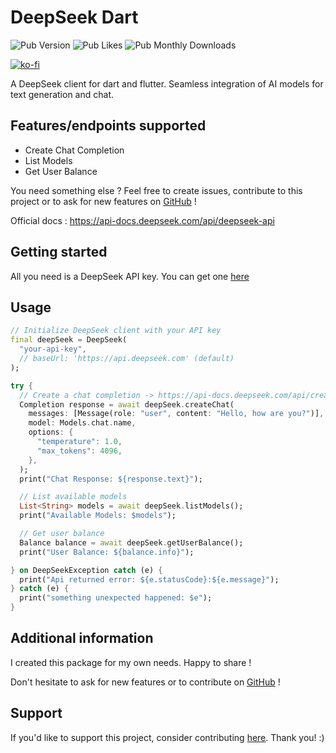 <!-- 
This README describes the package. If you publish this package to pub.dev,
this README's contents appear on the landing page for your package.

For information about how to write a good package README, see the guide for
[writing package pages](https://dart.dev/tools/pub/writing-package-pages). 

For general information about developing packages, see the Dart guide for
[creating packages](https://dart.dev/guides/libraries/create-packages)
and the Flutter guide for
[developing packages and plugins](https://flutter.dev/to/develop-packages). 

commands :

dart doc
dart format .
flutter pub publish --dry-run

When run pana will make modifications to the package, so start by making a copy of the directory holding your package: cp -r .  ./tmp && dart pub global run pana ./tmp

Make sure you have the latest pana tool: dart pub global activate pana (pana changes frequently, so run this again frequently to update the pana tool)

Run pana on the copy we made earlier: dart pub global run pana ~/tmp/mypkg

-->

# DeepSeek Dart

![Pub Version](https://img.shields.io/pub/v/deepseek)
![Pub Likes](https://img.shields.io/pub/likes/deepseek)
![Pub Monthly Downloads](https://img.shields.io/pub/dm/deepseek)


[![ko-fi](https://ko-fi.com/img/githubbutton_sm.svg)](https://ko-fi.com/M4M71BK1YJ)

A DeepSeek client for dart and flutter. Seamless integration of AI models for text generation and chat.



## Features/endpoints supported

- Create Chat Completion
- List Models
- Get User Balance


You need something else ? Feel free to create issues, contribute to this project or to ask for new features on [GitHub](https://github.com/tempo-riz/deepseek-dart) !

Official docs : https://api-docs.deepseek.com/api/deepseek-api

## Getting started

All you need is a DeepSeek API key. You can get one [here](https://platform.deepseek.com/api_keys)

## Usage

```dart
// Initialize DeepSeek client with your API key
final deepSeek = DeepSeek(
  "your-api-key",
  // baseUrl: 'https://api.deepseek.com' (default)
);

try { 
  // Create a chat completion -> https://api-docs.deepseek.com/api/create-chat-completion
  Completion response = await deepSeek.createChat(
    messages: [Message(role: "user", content: "Hello, how are you?")],
    model: Models.chat.name,
    options: {
      "temperature": 1.0,
      "max_tokens": 4096,
    },
  );
  print("Chat Response: ${response.text}");

  // List available models
  List<String> models = await deepSeek.listModels();
  print("Available Models: $models");

  // Get user balance
  Balance balance = await deepSeek.getUserBalance();
  print("User Balance: ${balance.info}");

} on DeepSeekException catch (e) {
  print("Api returned error: ${e.statusCode}:${e.message}");
} catch (e) {
  print("something unexpected happened: $e");
}
```

## Additional information

I created this package for my own needs. Happy to share !

Don't hesitate to ask for new features or to contribute on [GitHub](https://github.com/tempo-riz/deepseek-dart) !

## Support

If you'd like to support this project, consider contributing [here](https://github.com/sponsors/tempo-riz). Thank you! :)